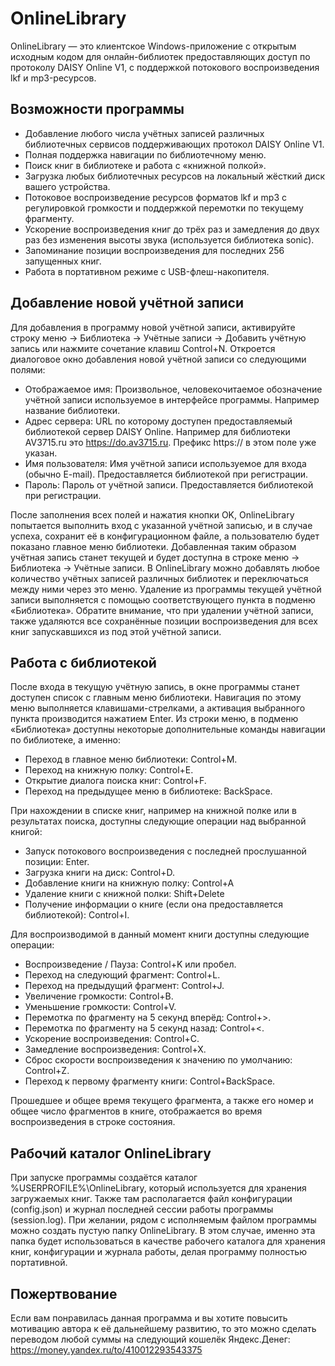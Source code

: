 # OnlineLibrary

OnlineLibrary — это клиентское Windows-приложение с открытым исходным кодом для онлайн-библиотек предоставляющих доступ по протоколу DAISY Online V1, с поддержкой потокового воспроизведения lkf и mp3-ресурсов.

## Возможности программы

* Добавление любого числа учётных записей различных библиотечных сервисов поддерживающих протокол DAISY Online V1.
* Полная поддержка навигации по библиотечному меню.
* Поиск книг в библиотеке и работа с «книжной полкой».
* Загрузка любых библиотечных ресурсов на локальный жёсткий диск вашего устройства.
* Потоковое воспроизведение ресурсов форматов lkf и mp3 с регулировкой громкости и поддержкой перемотки по текущему фрагменту.
* Ускорение воспроизведения книг до трёх раз и замедления до двух раз без изменения высоты звука (используется библиотека sonic).
* Запоминание позиции воспроизведения для последних 256 запущенных книг.
* Работа в портативном режиме с USB-флеш-накопителя.

## Добавление новой учётной записи

Для добавления в программу новой учётной записи, активируйте строку меню → Библиотека → Учётные записи → Добавить учётную запись или нажмите сочетание клавиш Control+N.
Откроется диалоговое окно добавления новой учётной записи со следующими полями:

* Отображаемое имя: Произвольное, человекочитаемое обозначение учётной записи используемое в интерфейсе программы. Например название библиотеки.
* Адрес сервера: URL по которому доступен предоставляемый библиотекой сервер DAISY Online. Например для библиотеки AV3715.ru это https://do.av3715.ru. Префикс https:// в этом поле уже указан.
* Имя пользователя: Имя учётной записи используемое для входа (обычно E-mail). Предоставляется библиотекой при регистрации.
* Пароль: Пароль от учётной записи. Предоставляется библиотекой при регистрации.

После заполнения всех полей и нажатия кнопки OK, OnlineLibrary попытается выполнить вход с указанной учётной записью, и в случае успеха, сохранит её в конфигурационном файле, а пользователю будет показано главное меню библиотеки.
Добавленная таким образом учётная запись станет текущей и будет доступна в строке меню → Библиотека → Учётные записи.
В OnlineLibrary можно добавлять любое количество учётных записей различных библиотек и переключаться между ними через это меню.
Удаление из программы текущей учётной записи выполняется с помощью соответствующего пункта в подменю «Библиотека».
Обратите внимание, что при удалении учётной записи, также удаляются все сохранённые позиции воспроизведения для всех книг запускавшихся из под этой учётной записи.

## Работа с библиотекой

После входа в текущую учётную запись, в окне программы станет доступен список с главным меню библиотеки.
Навигация по этому меню выполняется клавишами-стрелками, а активация выбранного пункта производится нажатием Enter.
Из строки меню, в подменю «Библиотека» доступны некоторые дополнительные команды навигации по библиотеке, а именно:
* Переход в главное меню библиотеки: Control+M.
* Переход на книжную полку: Control+E.
* Открытие диалога поиска книг: Control+F.
* Переход на предыдущее меню в библиотеке: BackSpace.

При нахождении в списке книг, например на книжной полке или в результатах поиска, доступны следующие операции над выбранной книгой:
* Запуск потокового воспроизведения с последней прослушанной позиции: Enter.
* Загрузка книги на диск: Control+D.
* Добавление книги на книжную полку: Control+A
* Удаление книги с книжной полки: Shift+Delete
* Получение информации о книге (если она предоставляется библиотекой): Control+I.

Для воспроизводимой в данный момент книги доступны следующие операции:
* Воспроизведение / Пауза: Control+K или пробел.
* Переход на следующий фрагмент: Control+L.
* Переход на предыдущий фрагмент: Control+J.
* Увеличение громкости: Control+B.
* Уменьшение громкости: Control+V.
* Перемотка по фрагменту на 5 секунд вперёд: Control+>.
* Перемотка по фрагменту на 5 секунд назад: Control+<.
* Ускорение воспроизведения: Control+C.
* Замедление воспроизведения: Control+X.
* Сброс скорости воспроизведения к значению по умолчанию: Control+Z.
* Переход к первому фрагменту книги: Control+BackSpace.

Прошедшее и общее время текущего фрагмента, а также его номер и общее число фрагментов в книге, отображается во время воспроизведения в строке состояния.

## Рабочий каталог OnlineLibrary

При запуске программы создаётся каталог %USERPROFILE%\OnlineLibrary, который используется для хранения загружаемых книг.
Также там располагается файл конфигурации (config.json) и журнал последней сессии работы программы (session.log).
При желании, рядом с исполняемым файлом программы можно создать пустую папку OnlineLibrary.
В этом случае, именно эта папка будет использоваться в качестве рабочего каталога для хранения книг, конфигурации и журнала работы, делая программу полностью портативной.

## Пожертвование
Если вам понравилась данная программа и вы хотите повысить мотивацию автора к её дальнейшему развитию, то это можно сделать переводом любой суммы на следующий кошелёк Яндекс.Денег:
https://money.yandex.ru/to/410012293543375
